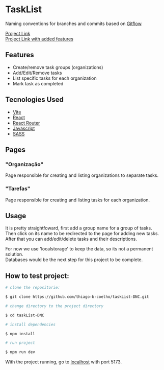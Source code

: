 # TaskList 

Naming conventions for branches and commits based on [Gitflow](https://www.atlassian.com/br/git/tutorials/comparing-workflows/gitflow-workflow).

[Project Link](https://task-list-dnc.vercel.app/)  
[Project Link with added features](https://tasklist-dnc-production.netlify.app/)

## Features

- Create/remove task groups (organizations)
- Add/Edit/Remove tasks
- List specific tasks for each organization
- Mark task as completed

## Tecnologies Used

- [Vite](https://vitejs.dev/guide/)
- [React](https://react.dev)
- [React Router](https://reactrouter.com/en/main)
- [Javascript](https://developer.mozilla.org/en-US/docs/Web/JavaScript)
- [SASS](https://sass-lang.com)

## Pages

### "Organização"

Page responsible for creating and listing organizations to separate tasks.

### "Tarefas"

Page responsible for creating and listing tasks for each organization.


## Usage

It is pretty straightfoward, first add a group name for a group of tasks.  
Then click on its name to be redirected to the page for adding new tasks.  
After that you can add/edit/delete tasks and their descriptions.

For now we use 'localstorage' to keep the data, so its not a permanent solution.  
Databases would be the next step for this project to be complete.

## How to test project:

```bash
# clone the repositorie:

$ git clone https://github.com/thiago-b-coelho/taskList-DNC.git

# change directory to the project directory

$ cd taskList-DNC

# install dependencies

$ npm install

# run project

$ npm run dev
```

With the project running, go to [localhost](http://localhost:5173/) with port 5173.
